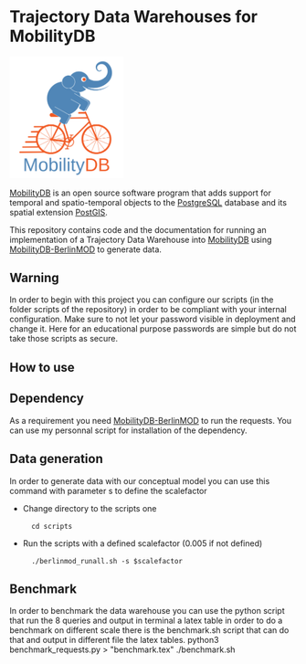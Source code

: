 Trajectory Data Warehouses for MobilityDB
==================================

<img src="doc/images/mobilitydb-logo.svg" width="200" alt="MobilityDB Logo" />

[MobilityDB](https://github.com/ULB-CoDE-WIT/MobilityDB) is an open source software program that adds support for temporal and spatio-temporal objects to the [PostgreSQL](https://www.postgresql.org/) database and its spatial extension [PostGIS](http://postgis.net/).

This repository contains code and the documentation for running an implementation of a Trajectory Data Warehouse into [MobilityDB](https://github.com/ULB-CoDE-WIT/MobilityDB) using [MobilityDB-BerlinMOD](https://github.com/MobilityDB/MobilityDB-BerlinMOD) to generate data.

Warning
-------------
In order to begin with this project you can configure our scripts (in the folder scripts of the repository) in order to be compliant 
with your internal configuration. Make sure to not let your password visible in deployment and change it. Here for an educational 
purpose passwords are simple but do not take those scripts as secure. 


How to use
-------------

## Dependency
As a requirement you need [MobilityDB-BerlinMOD](https://github.com/MobilityDB/MobilityDB-BerlinMOD) to run the requests.
You can use my personnal script for installation of the dependency.

## Data generation

In order to generate data with our conceptual model you can use this command with parameter s to define the scalefactor

* Change directory to the scripts one 

        cd scripts
* Run the scripts with a defined scalefactor (0.005 if not defined)

        ./berlinmod_runall.sh -s $scalefactor

## Benchmark 

In order to benchmark the data warehouse you can use the python script that run the 8 queries and output in terminal a latex table
in order to do a benchmark on different scale there is the benchmark.sh script that can do that and output in different file the
latex tables.
        python3 benchmark_requests.py > "benchmark.tex"
        ./benchmark.sh
